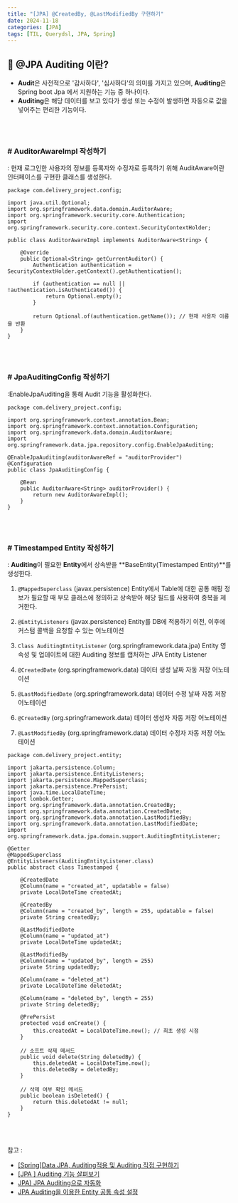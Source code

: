 ```yaml
---
title: "[JPA] @CreatedBy, @LastModifiedBy 구현하기"
date: 2024-11-18
categories: [JPA]
tags: [TIL, Querydsl, JPA, Spring]
---
```


## 📍 @JPA Auditing 이란?

- **Audit**은 사전적으로 '감사하다', '심사하다'의 의미를 가지고 있으며, **Auditing**은 Spring boot Jpa 에서 지원하는 기능 중 하나이다.
- **Auditing**은 해당 데이터를 보고 있다가 생성 또는 수정이 발생하면 자동으로 값을 넣어주는 편리한 기능이다.

<br /><br />

### # AuditorAwareImpl 작성하기
: 현재 로그인한 사용자의 정보를 등록자와 수정자로 등록하기 위해 AuditAware이란 인터페이스를 구현한 클래스를 생성한다.

```
package com.delivery_project.config;

import java.util.Optional;
import org.springframework.data.domain.AuditorAware;
import org.springframework.security.core.Authentication;
import org.springframework.security.core.context.SecurityContextHolder;

public class AuditorAwareImpl implements AuditorAware<String> {

    @Override
    public Optional<String> getCurrentAuditor() {
        Authentication authentication = SecurityContextHolder.getContext().getAuthentication();

        if (authentication == null || !authentication.isAuthenticated()) {
            return Optional.empty();
        }

        return Optional.of(authentication.getName()); // 현재 사용자 이름을 반환
    }
}

```

<br /><br />

### # JpaAuditingConfig 작성하기
:EnableJpaAuditing을 통해 Audit 기능을 활성화한다.

```
package com.delivery_project.config;

import org.springframework.context.annotation.Bean;
import org.springframework.context.annotation.Configuration;
import org.springframework.data.domain.AuditorAware;
import org.springframework.data.jpa.repository.config.EnableJpaAuditing;

@EnableJpaAuditing(auditorAwareRef = "auditorProvider")
@Configuration
public class JpaAuditingConfig {

    @Bean
    public AuditorAware<String> auditorProvider() {
        return new AuditorAwareImpl();
    }
}

```

<br /><br />

### # Timestamped Entity 작성하기

: **Auditing**이 필요한 **Entity**에서 상속받을 **BaseEntity(Timestamped Entity)**를 생성한다.

1. `@MappedSuperclass` (javax.persistence)
Entity에서 Table에 대한 공통 매핑 정보가 필요할 때 부모 클래스에 정의하고 상속받아 해당 필드를 사용하여 중복을 제거한다.

2. `@EntityListeners`  (javax.persistence)
Entity를 DB에 적용하기 이전, 이후에 커스텀 콜백을 요청할 수 있는 어노테이션

1. `Class AuditingEntityListener` (org.springframework.data.jpa)
Entity 영속성 및 업데이트에 대한 Auditing 정보를 캡처하는 JPA Entity Listener

1. `@CreatedDate` (org.springframework.data)
데이터 생성 날짜 자동 저장 어노테이션

1. `@LastModifiedDate` (org.springframework.data)
데이터 수정 날짜 자동 저장 어노테이션

1. `@CreatedBy` (org.springframework.data)
데이터 생성자 자동 저장 어노테이션

1. `@LastModifiedBy` (org.springframework.data)
데이터 수정자 자동 저장 어노테이션

```
package com.delivery_project.entity;

import jakarta.persistence.Column;
import jakarta.persistence.EntityListeners;
import jakarta.persistence.MappedSuperclass;
import jakarta.persistence.PrePersist;
import java.time.LocalDateTime;
import lombok.Getter;
import org.springframework.data.annotation.CreatedBy;
import org.springframework.data.annotation.CreatedDate;
import org.springframework.data.annotation.LastModifiedBy;
import org.springframework.data.annotation.LastModifiedDate;
import org.springframework.data.jpa.domain.support.AuditingEntityListener;

@Getter
@MappedSuperclass
@EntityListeners(AuditingEntityListener.class)
public abstract class Timestamped {

    @CreatedDate
    @Column(name = "created_at", updatable = false)
    private LocalDateTime createdAt;

    @CreatedBy
    @Column(name = "created_by", length = 255, updatable = false)
    private String createdBy;

    @LastModifiedDate
    @Column(name = "updated_at")
    private LocalDateTime updatedAt;

    @LastModifiedBy
    @Column(name = "updated_by", length = 255)
    private String updatedBy;

    @Column(name = "deleted_at")
    private LocalDateTime deletedAt;

    @Column(name = "deleted_by", length = 255)
    private String deletedBy;

    @PrePersist
    protected void onCreate() {
        this.createdAt = LocalDateTime.now(); // 최초 생성 시점
    }

    // 소프트 삭제 메서드
    public void delete(String deletedBy) {
        this.deletedAt = LocalDateTime.now();
        this.deletedBy = deletedBy;
    }

    // 삭제 여부 확인 메서드
    public boolean isDeleted() {
        return this.deletedAt != null;
    }
}
```

<br /><br />



참고 : 
- [[Spring]Data JPA, Auditing적용 및 Auditing 직접 구현하기](https://velog.io/@wonizizi99/SpringData-JPA-Auditing)
- [[JPA ] Auditing 기능 살펴보기](https://web-km.tistory.com/42)
- [JPA) JPA Auditing으로 자동화](https://dwc04112.tistory.com/271)
- [JPA Auditing을 이용한 Entity 공통 속성 설정](https://jizero-study.tistory.com/43)